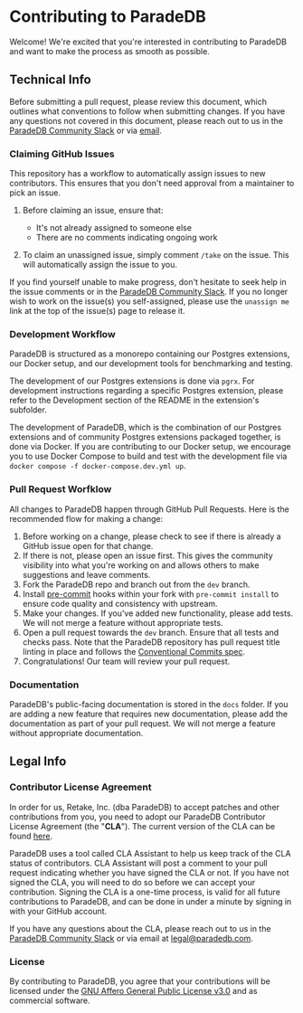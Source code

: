 # **Contributing to ParadeDB**

Welcome! We're excited that you're interested in contributing to ParadeDB and want to make the process as smooth as possible.

## Technical Info

Before submitting a pull request, please review this document, which outlines what
conventions to follow when submitting changes. If you have any questions not covered
in this document, please reach out to us in the [ParadeDB Community Slack](https://join.slack.com/t/paradedbcommunity/shared_invite/zt-2lkzdsetw-OiIgbyFeiibd1DG~6wFgTQ)
or via [email](mailto:support@paradedb.com).

### Claiming GitHub Issues

This repository has a workflow to automatically assign issues to new contributors. This ensures that you don't need approval
from a maintainer to pick an issue.

1. Before claiming an issue, ensure that:

   - It's not already assigned to someone else
   - There are no comments indicating ongoing work

2. To claim an unassigned issue, simply comment `/take` on the issue.
   This will automatically assign the issue to you.

If you find yourself unable to make progress, don't hesitate to seek help in the issue comments or in the [ParadeDB Community Slack](https://join.slack.com/t/paradedbcommunity/shared_invite/zt-2lkzdsetw-OiIgbyFeiibd1DG~6wFgTQ). If you no longer wish to
work on the issue(s) you self-assigned, please use the `unassign me` link at the top of the issue(s) page to release it.

### Development Workflow

ParadeDB is structured as a monorepo containing our Postgres extensions, our Docker setup, and our development tools for benchmarking and testing.

The development of our Postgres extensions is done via `pgrx`. For development instructions regarding a specific Postgres extension, please refer to the Development section of the README in the extension's subfolder.

The development of ParadeDB, which is the combination of our Postgres extensions and of community Postgres extensions packaged together, is done via Docker. If you are contributing to our Docker setup, we encourage you to use Docker Compose to build and test with the development file via `docker compose -f docker-compose.dev.yml up`.

### Pull Request Worfklow

All changes to ParadeDB happen through GitHub Pull Requests. Here is the recommended
flow for making a change:

1. Before working on a change, please check to see if there is already a GitHub issue open for that change.
2. If there is not, please open an issue first. This gives the community visibility into what you're working on and allows others to make suggestions and leave comments.
3. Fork the ParadeDB repo and branch out from the `dev` branch.
4. Install [pre-commit](https://pre-commit.com/) hooks within your fork with `pre-commit install` to ensure code quality and consistency with upstream.
5. Make your changes. If you've added new functionality, please add tests. We will not merge a feature without appropriate tests.
6. Open a pull request towards the `dev` branch. Ensure that all tests and checks pass. Note that the ParadeDB repository has pull request title linting in place and follows the [Conventional Commits spec](https://github.com/amannn/action-semantic-pull-request).
7. Congratulations! Our team will review your pull request.

### Documentation

ParadeDB's public-facing documentation is stored in the `docs` folder. If you are adding a new feature that requires new documentation, please add the documentation as part of your pull request. We will not merge a feature without appropriate documentation.

## Legal Info

### Contributor License Agreement

In order for us, Retake, Inc. (dba ParadeDB) to accept patches and other contributions from you, you need to adopt our ParadeDB Contributor License Agreement (the "**CLA**"). The current version of the CLA can be found [here](https://cla-assistant.io/paradedb/paradedb).

ParadeDB uses a tool called CLA Assistant to help us keep track of the CLA status of contributors. CLA Assistant will post a comment to your pull request indicating whether you have signed the CLA or not. If you have not signed the CLA, you will need to do so before we can accept your contribution. Signing the CLA is a one-time process, is valid for all future contributions to ParadeDB, and can be done in under a minute by signing in with your GitHub account.

If you have any questions about the CLA, please reach out to us in the [ParadeDB Community Slack](https://join.slack.com/t/paradedbcommunity/shared_invite/zt-2lkzdsetw-OiIgbyFeiibd1DG~6wFgTQ) or via email at [legal@paradedb.com](mailto:legal@paradedb.com).

### License

By contributing to ParadeDB, you agree that your contributions will be licensed under the [GNU Affero General Public License v3.0](LICENSE) and as commercial software.
